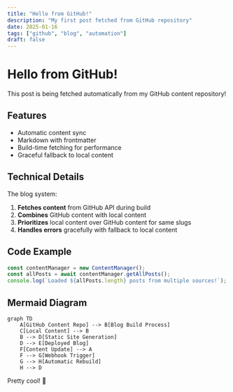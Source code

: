 ```yaml
---
title: "Hello from GitHub!"
description: "My first post fetched from GitHub repository"
date: 2025-01-16
tags: ["github", "blog", "automation"]
draft: false
---
```


# Hello from GitHub!

This post is being fetched automatically from my GitHub content repository!

## Features

- Automatic content sync
- Markdown with frontmatter
- Build-time fetching for performance
- Graceful fallback to local content

## Technical Details

The blog system:
1. **Fetches content** from GitHub API during build
2. **Combines** GitHub content with local content
3. **Prioritizes** local content over GitHub content for same slugs
4. **Handles errors** gracefully with fallback to local content

## Code Example

```javascript
const contentManager = new ContentManager();
const allPosts = await contentManager.getAllPosts();
console.log(`Loaded ${allPosts.length} posts from multiple sources!`);
```

## Mermaid Diagram

```mermaid
graph TD
    A[GitHub Content Repo] --> B[Blog Build Process]
    C[Local Content] --> B
    B --> D[Static Site Generation]
    D --> E[Deployed Blog]
    F[Content Update] --> A
    F --> G[Webhook Trigger]
    G --> H[Automatic Rebuild]
    H --> D
```

Pretty cool! 🚀